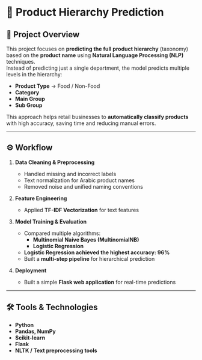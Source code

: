 # 🌟 Product Hierarchy Prediction  

## 📌 Project Overview  
This project focuses on **predicting the full product hierarchy** (taxonomy) based on the **product name** using **Natural Language Processing (NLP)** techniques.  
Instead of predicting just a single department, the model predicts multiple levels in the hierarchy:  

- **Product Type** → Food / Non-Food  
- **Category**  
- **Main Group**  
- **Sub Group**  

This approach helps retail businesses to **automatically classify products** with high accuracy, saving time and reducing manual errors.  

---

## ⚙️ Workflow  
1. **Data Cleaning & Preprocessing**  
   - Handled missing and incorrect labels  
   - Text normalization for Arabic product names  
   - Removed noise and unified naming conventions  

2. **Feature Engineering**  
   - Applied **TF-IDF Vectorization** for text features  

3. **Model Training & Evaluation**  
   - Compared multiple algorithms:  
     - **Multinomial Naive Bayes (MultinomialNB)**  
     - **Logistic Regression**  
   - **Logistic Regression achieved the highest accuracy: 96%**  
   - Built a **multi-step pipeline** for hierarchical prediction  

4. **Deployment**  
   - Built a simple **Flask web application** for real-time predictions  

---

## 🛠️ Tools & Technologies  
- **Python**  
- **Pandas, NumPy**  
- **Scikit-learn**  
- **Flask**  
- **NLTK / Text preprocessing tools** 
